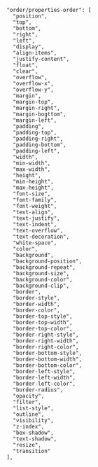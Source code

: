     "order/properties-order": [
      "position",
      "top",
      "bottom",
      "right",
      "left",
      "display",
      "align-items",
      "justify-content",
      "float",
      "clear",
      "overflow",
      "overflow-x",
      "overflow-y",
      "margin",
      "margin-top",
      "margin-right",
      "margin-bogttom",
      "margin-left",
      "padding",
      "padding-top",
      "padding-right",
      "padding-bottom",
      "padding-left",
      "width",
      "min-width",
      "max-width",
      "height",
      "min-height",
      "max-height",
      "font-size",
      "font-family",
      "font-weight",
      "text-align",
      "text-justify",
      "text-indent",
      "text-overflow",
      "text-decoration",
      "white-space",
      "color",
      "background",
      "background-position",
      "background-repeat",
      "background-size",
      "background-color",
      "background-clip",
      "border",
      "border-style",
      "border-width",
      "border-color",
      "border-top-style",
      "border-top-width",
      "border-top-color",
      "border-right-style",
      "border-right-width",
      "border-right-color",
      "border-bottom-style",
      "border-bottom-width",
      "border-bottom-color",
      "border-left-style",
      "border-left-width",
      "border-left-color",
      "border-radius",
      "opacity",
      "filter",
      "list-style",
      "outline",
      "visibility",
      "z-index",
      "box-shadow",
      "text-shadow",
      "resize",
      "transition"
    ],